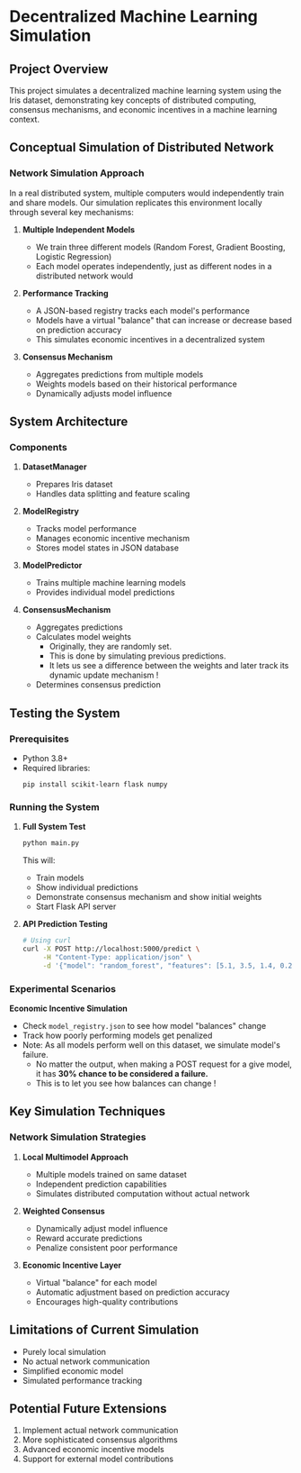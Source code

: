 # Decentralized Machine Learning Simulation

## Project Overview

This project simulates a decentralized machine learning system using the Iris dataset, demonstrating key concepts of distributed computing, consensus mechanisms, and economic incentives in a machine learning context.

## Conceptual Simulation of Distributed Network

### Network Simulation Approach

In a real distributed system, multiple computers would independently train and share models. Our simulation replicates this environment locally through several key mechanisms:

1. **Multiple Independent Models**
   - We train three different models (Random Forest, Gradient Boosting, Logistic Regression)
   - Each model operates independently, just as different nodes in a distributed network would

2. **Performance Tracking**
   - A JSON-based registry tracks each model's performance
   - Models have a virtual "balance" that can increase or decrease based on prediction accuracy
   - This simulates economic incentives in a decentralized system

3. **Consensus Mechanism**
   - Aggregates predictions from multiple models
   - Weights models based on their historical performance
   - Dynamically adjusts model influence

## System Architecture

### Components

1. **DatasetManager**
   - Prepares Iris dataset
   - Handles data splitting and feature scaling

2. **ModelRegistry**
   - Tracks model performance
   - Manages economic incentive mechanism
   - Stores model states in JSON database

3. **ModelPredictor**
   - Trains multiple machine learning models
   - Provides individual model predictions

4. **ConsensusMechanism**
   - Aggregates predictions
   - Calculates model weights
      - Originally, they are randomly set.
      - This is done by simulating previous predictions.
      - It lets us see a difference between the weights and later track its dynamic update mechanism ! 
   - Determines consensus prediction

## Testing the System

### Prerequisites
- Python 3.8+
- Required libraries:
  ```
  pip install scikit-learn flask numpy
  ```

### Running the System

1. **Full System Test**
   ```bash
   python main.py
   ```
   This will:
   - Train models
   - Show individual predictions
   - Demonstrate consensus mechanism and show initial weights
   - Start Flask API server

2. **API Prediction Testing**
   ```bash
   # Using curl
   curl -X POST http://localhost:5000/predict \
        -H "Content-Type: application/json" \
        -d '{"model": "random_forest", "features": [5.1, 3.5, 1.4, 0.2]}'
   ```

### Experimental Scenarios

**Economic Incentive Simulation**
   - Check `model_registry.json` to see how model "balances" change
   - Track how poorly performing models get penalized
   - Note: As all models perform well on this dataset, we simulate model's failure.
      - No matter the output, when making a POST request for a give model, it has **30% chance to be considered a failure.**
      - This is to let you see how balances can change !

## Key Simulation Techniques

### Network Simulation Strategies

1. **Local Multimodel Approach**
   - Multiple models trained on same dataset
   - Independent prediction capabilities
   - Simulates distributed computation without actual network

2. **Weighted Consensus**
   - Dynamically adjust model influence
   - Reward accurate predictions
   - Penalize consistent poor performance

3. **Economic Incentive Layer**
   - Virtual "balance" for each model
   - Automatic adjustment based on prediction accuracy
   - Encourages high-quality contributions

## Limitations of Current Simulation

- Purely local simulation
- No actual network communication
- Simplified economic model
- Simulated performance tracking

## Potential Future Extensions

1. Implement actual network communication
2. More sophisticated consensus algorithms
3. Advanced economic incentive models
4. Support for external model contributions
